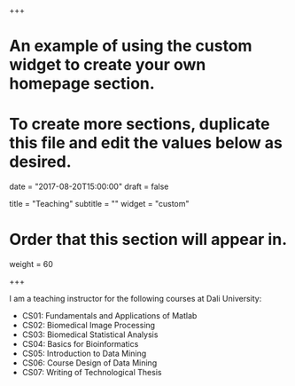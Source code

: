 +++
# An example of using the custom widget to create your own homepage section.
# To create more sections, duplicate this file and edit the values below as desired.

date = "2017-08-20T15:00:00"
draft = false

title = "Teaching"
subtitle = ""
widget = "custom"

# Order that this section will appear in.
weight = 60

+++


I am a teaching instructor for the following courses at Dali University:

- CS01: Fundamentals and Applications of Matlab 
- CS02: Biomedical Image Processing
- CS03: Biomedical Statistical Analysis
- CS04: Basics for Bioinformatics
- CS05: Introduction to Data Mining
- CS06: Course Design of Data Mining
- CS07: Writing of Technological Thesis
